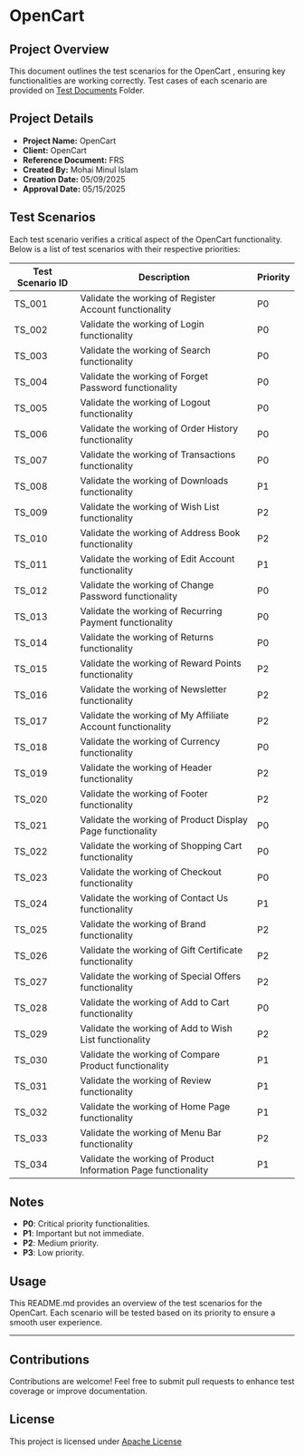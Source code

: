 # OpenCart

## Project Overview
This document outlines the test scenarios for the OpenCart , ensuring key functionalities are working correctly. Test cases of each scenario are provided on [Test Documents](https://github.com/mohai17/OpenCart/tree/main/Test%20Documents) Folder.

## Project Details
- **Project Name:** OpenCart
- **Client:** OpenCart
- **Reference Document:** FRS
- **Created By:** Mohai Minul Islam
- **Creation Date:** 05/09/2025
- **Approval Date:** 05/15/2025

## Test Scenarios
Each test scenario verifies a critical aspect of the OpenCart functionality. Below is a list of test scenarios with their respective priorities:

| Test Scenario ID | Description | Priority |
|-----------------|------------|----------|
| TS_001 | Validate the working of Register Account functionality | P0 |
| TS_002 | Validate the working of Login functionality | P0 |
| TS_003 | Validate the working of Search functionality | P0 |
| TS_004 | Validate the working of Forget Password functionality | P0 |
| TS_005 | Validate the working of Logout functionality | P0 |
| TS_006 | Validate the working of Order History functionality | P0 |
| TS_007 | Validate the working of Transactions functionality | P0 |
| TS_008 | Validate the working of Downloads functionality | P1 |
| TS_009 | Validate the working of Wish List functionality | P2 |
| TS_010 | Validate the working of Address Book functionality | P2 |
| TS_011 | Validate the working of Edit Account functionality | P1 |
| TS_012 | Validate the working of Change Password functionality | P0 |
| TS_013 | Validate the working of Recurring Payment functionality | P0 |
| TS_014 | Validate the working of Returns functionality | P0 |
| TS_015 | Validate the working of Reward Points functionality | P2 |
| TS_016 | Validate the working of Newsletter functionality | P2 |
| TS_017 | Validate the working of My Affiliate Account functionality | P2 |
| TS_018 | Validate the working of Currency functionality | P0 |
| TS_019 | Validate the working of Header functionality | P2 |
| TS_020 | Validate the working of Footer functionality | P2 |
| TS_021 | Validate the working of Product Display Page functionality | P0 |
| TS_022 | Validate the working of Shopping Cart functionality | P0 |
| TS_023 | Validate the working of Checkout functionality | P0 |
| TS_024 | Validate the working of Contact Us functionality | P1 |
| TS_025 | Validate the working of Brand functionality | P2 |
| TS_026 | Validate the working of Gift Certificate functionality | P2 |
| TS_027 | Validate the working of Special Offers functionality | P2 |
| TS_028 | Validate the working of Add to Cart functionality | P0 |
| TS_029 | Validate the working of Add to Wish List functionality | P2 |
| TS_030 | Validate the working of Compare Product functionality | P1 |
| TS_031 | Validate the working of Review functionality | P1 |
| TS_032 | Validate the working of Home Page functionality | P1 |
| TS_033 | Validate the working of Menu Bar functionality | P2 |
| TS_034 | Validate the working of Product Information Page functionality | P1 |

## Notes
- **P0**: Critical priority functionalities.
- **P1**: Important but not immediate.
- **P2**: Medium priority.
- **P3**: Low priority.
## Usage
This README.md provides an overview of the test scenarios for the OpenCart. Each scenario will be tested based on its priority to ensure a smooth user experience.

---

## Contributions
Contributions are welcome! Feel free to submit pull requests to enhance test coverage or improve documentation.

## License
This project is licensed under [Apache License](http://www.apache.org/licenses/)
